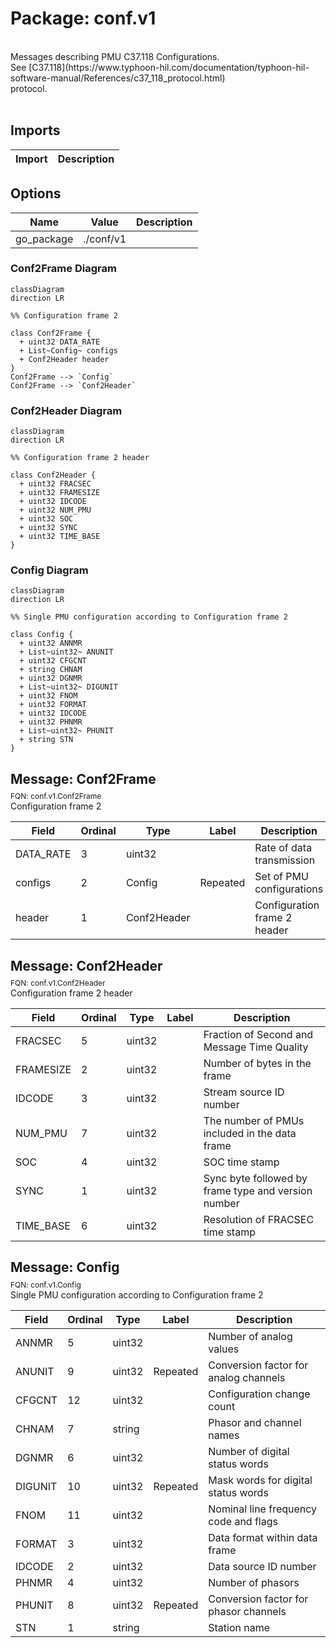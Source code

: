 # Package: conf.v1

<div class="comment"><span><!-- markdownlint-disable --></span><br/><span>Messages describing PMU C37.118 Configurations. </span><br/><span>See [C37.118](https://www.typhoon-hil.com/documentation/typhoon-hil-software-manual/References/c37_118_protocol.html)</span><br/><span>protocol.</span><br/><span></span><br/></div>

## Imports

| Import | Description |
| ------ | ----------- |

## Options

| Name       | Value     | Description |
| ---------- | --------- | ----------- |
| go_package | ./conf/v1 |             |

### Conf2Frame Diagram

```mermaid
classDiagram
direction LR

%% Configuration frame 2

class Conf2Frame {
  + uint32 DATA_RATE
  + List~Config~ configs
  + Conf2Header header
}
Conf2Frame --> `Config`
Conf2Frame --> `Conf2Header`

```

### Conf2Header Diagram

```mermaid
classDiagram
direction LR

%% Configuration frame 2 header

class Conf2Header {
  + uint32 FRACSEC
  + uint32 FRAMESIZE
  + uint32 IDCODE
  + uint32 NUM_PMU
  + uint32 SOC
  + uint32 SYNC
  + uint32 TIME_BASE
}

```

### Config Diagram

```mermaid
classDiagram
direction LR

%% Single PMU configuration according to Configuration frame 2

class Config {
  + uint32 ANNMR
  + List~uint32~ ANUNIT
  + uint32 CFGCNT
  + string CHNAM
  + uint32 DGNMR
  + List~uint32~ DIGUNIT
  + uint32 FNOM
  + uint32 FORMAT
  + uint32 IDCODE
  + uint32 PHNMR
  + List~uint32~ PHUNIT
  + string STN
}

```

## Message: Conf2Frame

<div style="font-size: 12px; margin-top: -10px;" class="fqn">FQN: conf.v1.Conf2Frame</div>

<div class="comment"><span>Configuration frame 2</span><br/></div>

| Field     | Ordinal | Type        | Label    | Description                  |
| --------- | ------- | ----------- | -------- | ---------------------------- |
| DATA_RATE | 3       | uint32      |          | Rate of data transmission    |
| configs   | 2       | Config      | Repeated | Set of PMU configurations    |
| header    | 1       | Conf2Header |          | Configuration frame 2 header |

## Message: Conf2Header

<div style="font-size: 12px; margin-top: -10px;" class="fqn">FQN: conf.v1.Conf2Header</div>

<div class="comment"><span>Configuration frame 2 header</span><br/></div>

| Field     | Ordinal | Type   | Label | Description                                         |
| --------- | ------- | ------ | ----- | --------------------------------------------------- |
| FRACSEC   | 5       | uint32 |       | Fraction of Second and Message Time Quality         |
| FRAMESIZE | 2       | uint32 |       | Number of bytes in the frame                        |
| IDCODE    | 3       | uint32 |       | Stream source ID number                             |
| NUM_PMU   | 7       | uint32 |       | The number of PMUs included in the data frame       |
| SOC       | 4       | uint32 |       | SOC time stamp                                      |
| SYNC      | 1       | uint32 |       | Sync byte followed by frame type and version number |
| TIME_BASE | 6       | uint32 |       | Resolution of FRACSEC time stamp                    |

## Message: Config

<div style="font-size: 12px; margin-top: -10px;" class="fqn">FQN: conf.v1.Config</div>

<div class="comment"><span>Single PMU configuration according to Configuration frame 2</span><br/></div>

| Field   | Ordinal | Type   | Label    | Description                           |
| ------- | ------- | ------ | -------- | ------------------------------------- |
| ANNMR   | 5       | uint32 |          | Number of analog values               |
| ANUNIT  | 9       | uint32 | Repeated | Conversion factor for analog channels |
| CFGCNT  | 12      | uint32 |          | Configuration change count            |
| CHNAM   | 7       | string |          | Phasor and channel names              |
| DGNMR   | 6       | uint32 |          | Number of digital status words        |
| DIGUNIT | 10      | uint32 | Repeated | Mask words for digital status words   |
| FNOM    | 11      | uint32 |          | Nominal line frequency code and flags |
| FORMAT  | 3       | uint32 |          | Data format within data frame         |
| IDCODE  | 2       | uint32 |          | Data source ID number                 |
| PHNMR   | 4       | uint32 |          | Number of phasors                     |
| PHUNIT  | 8       | uint32 | Repeated | Conversion factor for phasor channels |
| STN     | 1       | string |          | Station name                          |

<!-- Created by: Proto Diagram Tool -->
<!-- https://github.com/GoogleCloudPlatform/proto-gen-md-diagrams -->
